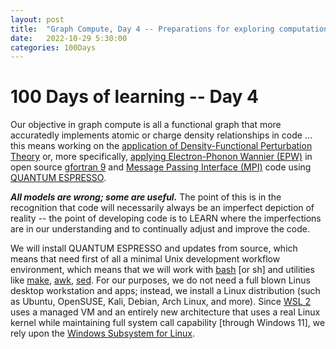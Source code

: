 ```yaml
---
layout: post
title:  "Graph Compute, Day 4 -- Preparations for exploring computational chemistry"
date:   2022-10-29 5:30:00
categories: 100Days
---
```



# 100 Days of learning -- Day 4

Our objective in graph compute is all a functional graph that more accuratedly implements atomic or charge density relationships in code ... this means working on the [application of Density-Functional Perturbation Theory](https://docs.epw-code.org/doc/School2021.html) or, more specifically, [applying Electron-Phonon Wannier (EPW)](https://www.sciencedirect.com/science/article/abs/pii/S0010465516302260?via%3Dihub) in open source [gfortran 9](https://gcc.gnu.org/wiki/GFortran/News#GCC9) and [Message Passing Interface (MPI)](https://en.wikipedia.org/wiki/Message_Passing_Interface) code using [QUANTUM ESPRESSO](https://www.quantum-espresso.org/documentation/).  

***All models are wrong; some are useful.*** The point of this is in the recognition that code will necessarily always be an imperfect depiction of reality -- the point of developing code is to LEARN where the imperfections are in our understanding and to continually adjust and improve the code.

We will install QUANTUM ESPRESSO and updates from source, which means that need first of all a minimal Unix development workflow environment, which means that we will work with [bash](https://www.gnu.org/software/bash/manual/bash.html) [or sh] and utilities like [make](https://www.gnu.org/software/make/manual/make.html), [awk](https://www.gnu.org/software/gawk/manual/gawk.html), [sed](https://www.gnu.org/software/sed/manual/sed.html). For our purposes, we do not need a full blown Linus desktop workstation and apps; instead, we install a Linux distribution (such as Ubuntu, OpenSUSE, Kali, Debian, Arch Linux, and more). Since [WSL 2](https://learn.microsoft.com/en-us/windows/wsl/compare-versions) uses a managed VM and an entirely new architecture that uses a real Linux kernel while maintaining full system call capability [through Windows 11], we rely upon the [Windows Subsystem for Linux](https://learn.microsoft.com/en-us/windows/wsl/install). 
